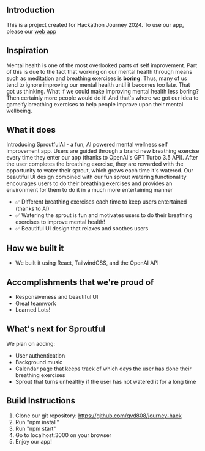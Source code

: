 ## Introduction
This is a project created for Hackathon Journey 2024. To use our app, please our [web app](https://journey-hack-6107f.web.app/)

## Inspiration
Mental health is one of the most overlooked parts of self improvement. Part of this is due to the fact that working on our mental health through means such as meditation and breathing exercises is **boring**. Thus, many of us tend to ignore improving our mental health until it becomes too late. That got us thinking. What if we could make improving mental health less boring? Then certainly more people would do it! And that's where we got our idea to gameify breathing exercises to help people improve upon their mental wellbeing. 

## What it does
Introducing SproutfulAI - a fun, AI powered mental wellness self improvement app. Users are guided through a brand new breathing exercise every time they enter our app (thanks to OpenAI's GPT Turbo 3.5 API). After the user completes the breathing exercise, they are rewarded with the opportunity to water their sprout, which grows each time it's watered. Our beautiful UI design combined with our fun sprout watering functionality encourages users to do their breathing exercises and provides an environment for them to do it in a much more entertaining manner

- ✅ Different breathing exercises each time to keep users entertained (thanks to AI)
- ✅ Watering the sprout is fun and motivates users to do their breathing exercises to improve mental health!
- ✅ Beautiful UI design that relaxes and soothes users

## How we built it
- We built it using React, TailwindCSS, and the OpenAI API

## Accomplishments that we're proud of
- Responsiveness and beautiful UI
- Great teamwork
- Learned Lots!

## What's next for Sproutful
We plan on adding:
- User authentication
- Background music
- Calendar page that keeps track of which days the user has done their breathing exercises
- Sprout that turns unhealthy if the user has not watered it for a long time

## Build Instructions
1. Clone our git repository: https://github.com/qvd808/journey-hack
2. Run "npm install"
3. Run "npm start"
4. Go to localhost:3000 on your browser
5. Enjoy our app!
